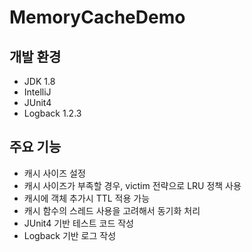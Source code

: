 # MemoryCacheDemo


## 개발 환경
* JDK 1.8
* IntelliJ
* JUnit4
* Logback 1.2.3


## 주요 기능
* 캐시 사이즈 설정
* 캐시 사이즈가 부족할 경우, victim 전략으로 LRU 정책 사용
* 캐시에 객체 추가시 TTL 적용 가능
* 캐시 함수의 스레드 사용을 고려해서 동기화 처리
* JUnit4 기반 테스트 코드 작성
* Logback 기반 로그 작성
